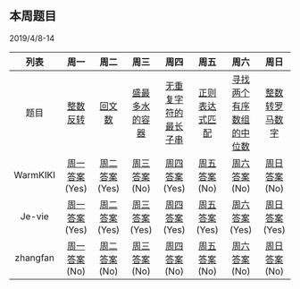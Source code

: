 ## 本周题目 
2019/4/8-14     

|列表|周一	    |周二	    |周三	    |周四	    |周五	    |周六	    |周日	    |
|:-:  |:-:        |:-:         |:-:         |:-:          |:-:         |:-:     |:-:         |
|题目 | [整数反转](https://leetcode-cn.com/problems/reverse-integer/)|[回文数](https://leetcode-cn.com/problems/palindrome-number/)|[盛最多水的容器](https://leetcode-cn.com/problems/container-with-most-water/)|[无重复字符的最长子串](https://leetcode-cn.com/problems/longest-substring-without-repeating-characters/)|[正则表达式匹配](https://leetcode-cn.com/problems/regular-expression-matching/)|[寻找两个有序数组的中位数](https://leetcode-cn.com/problems/median-of-two-sorted-arrays/)|[整数转罗马数字](https://leetcode-cn.com/problems/integer-to-roman/)|
|WarmKIKI|  [周一答案](https://leetcode-cn.com/submissions/detail/17514466/)(Yes)    |[周二答案](https://leetcode-cn.com/submissions/detail/17515816/)(Yes)   |[周三答案]()(No)|    [周四答案](https://leetcode-cn.com/submissions/detail/16760551/)(Yes)    |[周五答案]()(No)   |[周六答案]()(No)   |[周日答案]()(No)|
|Je-vie|  [周一答案](https://leetcode-cn.com/submissions/detail/17044666/)(Yes)    |[周二答案](https://leetcode-cn.com/submissions/detail/17107789/)(Yes)   |[周三答案](https://leetcode-cn.com/submissions/detail/17195228/)(Yes)|    [周四答案](https://leetcode-cn.com/submissions/detail/17427755/)(Yes)    |[周五答案](https://leetcode-cn.com/submissions/detail/17442752/)(Yes)   |[周六答案](https://leetcode-cn.com/submissions/detail/17447733/)(Yes)   |[周日答案](https://leetcode-cn.com/submissions/detail/17448252/)(Yes)|
|zhangfan|  [周一答案]()(No)  |[周二答案]()(No)   |[周三答案]()(No)|    [周四答案]()(No)    |[周五答案]()(No)   |[周六答案]()(No)   |[周日答案]()(No)|
